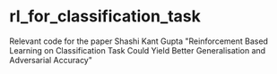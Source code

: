 # rl_for_classification_task
Relevant code for the paper Shashi Kant Gupta "Reinforcement Based Learning on Classification Task Could Yield Better Generalisation and Adversarial Accuracy"
